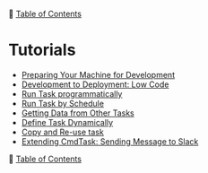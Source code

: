 🔖 [Table of Contents](../README.md)

# Tutorials

- [Preparing Your Machine for Development](preparing-your-machine-for-development.md)
- [Development to Deployment: Low Code](development-to-deployment-low-code.md)
- [Run Task programmatically](run-task-programmatically.md)
- [Run Task by Schedule](run-task-by-schedule.md)
- [Getting Data from Other Tasks](getting-data-from-other-tasks.md)
- [Define Task Dynamically](define-task-dynamically.md)
- [Copy and Re-use task](copy-and-reuse-task.md)
- [Extending CmdTask: Sending Message to Slack](extending-cmd-task.md)

🔖 [Table of Contents](../README.md)
